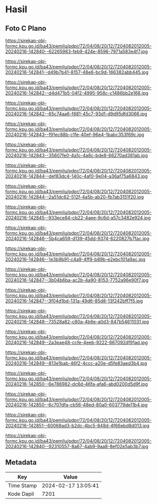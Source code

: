 # Hasil

## Foto C Plano

https://sirekap-obj-formc.kpu.go.id/ba43/pemilu/pdpr/72/04/08/20/12/7204082012005-20240216-142840--62265983-feb9-424e-8596-7971a583e4f7.jpg

https://sirekap-obj-formc.kpu.go.id/ba43/pemilu/pdpr/72/04/08/20/12/7204082012005-20240216-142841--d49b7b41-8157-48e6-bc9d-166382abb445.jpg

https://sirekap-obj-formc.kpu.go.id/ba43/pemilu/pdpr/72/04/08/20/12/7204082012005-20240216-142842--d4d471b5-04f2-4995-958c-c1486bb2e168.jpg

https://sirekap-obj-formc.kpu.go.id/ba43/pemilu/pdpr/72/04/08/20/12/7204082012005-20240216-142842--65c74aa6-f881-45c7-93d1-d9d95dfd3066.jpg

https://sirekap-obj-formc.kpu.go.id/ba43/pemilu/pdpr/72/04/08/20/12/7204082012005-20240216-142843--f91ec88b-c1fe-40ef-96e4-1babc353f69c.jpg

https://sirekap-obj-formc.kpu.go.id/ba43/pemilu/pdpr/72/04/08/20/12/7204082012005-20240216-142843--35607fe0-4a1c-4a8c-bde8-66270ad381ab.jpg

https://sirekap-obj-formc.kpu.go.id/ba43/pemilu/pdpr/72/04/08/20/12/7204082012005-20240216-142844--def83dc4-140c-4af0-9e04-a36af75a6843.jpg

https://sirekap-obj-formc.kpu.go.id/ba43/pemilu/pdpr/72/04/08/20/12/7204082012005-20240216-142844--2a51dc62-512f-4a5b-ab20-fb7ab3151f20.jpg

https://sirekap-obj-formc.kpu.go.id/ba43/pemilu/pdpr/72/04/08/20/12/7204082012005-20240216-142845--933ece84-cb22-4aee-9c6d-a57c3482e924.jpg

https://sirekap-obj-formc.kpu.go.id/ba43/pemilu/pdpr/72/04/08/20/12/7204082012005-20240216-142846--5b4ca659-d139-45dd-9374-6220827b7fac.jpg

https://sirekap-obj-formc.kpu.go.id/ba43/pemilu/pdpr/72/04/08/20/12/7204082012005-20240216-142846--1e3b9b91-c4a9-4ff9-b89b-e2ebc101a9ac.jpg

https://sirekap-obj-formc.kpu.go.id/ba43/pemilu/pdpr/72/04/08/20/12/7204082012005-20240216-142847--3b04b6ba-ac2b-4a90-8153-7752a96e90f7.jpg

https://sirekap-obj-formc.kpu.go.id/ba43/pemilu/pdpr/72/04/08/20/12/7204082012005-20240216-142847--3f04d1bd-131a-49d6-85d8-13f242bff7f5.jpg

https://sirekap-obj-formc.kpu.go.id/ba43/pemilu/pdpr/72/04/08/20/12/7204082012005-20240216-142848--73528a82-c80a-4b6e-a0d3-847b54611031.jpg

https://sirekap-obj-formc.kpu.go.id/ba43/pemilu/pdpr/72/04/08/20/12/7204082012005-20240216-142849--2a3eae48-ccfe-4eeb-9222-667092df91ad.jpg

https://sirekap-obj-formc.kpu.go.id/ba43/pemilu/pdpr/72/04/08/20/12/7204082012005-20240216-142849--813e1bab-46f2-4ccc-a20e-d5fe83aed3b4.jpg

https://sirekap-obj-formc.kpu.go.id/ba43/pemilu/pdpr/72/04/08/20/12/7204082012005-20240216-142850--6e786982-dc6d-46fa-afa6-abd0200d5d9f.jpg

https://sirekap-obj-formc.kpu.go.id/ba43/pemilu/pdpr/72/04/08/20/12/7204082012005-20240216-142850--6c707dfa-cb56-48ed-80a0-603779de11b4.jpg

https://sirekap-obj-formc.kpu.go.id/ba43/pemilu/pdpr/72/04/08/20/12/7204082012005-20240216-142851--60068ad3-b2dc-4bc5-848d-4f66ebd8d013.jpg

https://sirekap-obj-formc.kpu.go.id/ba43/pemilu/pdpr/72/04/08/20/12/7204082012005-20240216-142840--92310557-8a67-4ab9-9aa8-8ef02e5ab3b7.jpg


## Metadata

| Key        | Value               |
| ---------- | ------------------- |
| Time Stamp | 2024-02-17 13:05:41 |
| Kode Dapil | 7201                |



